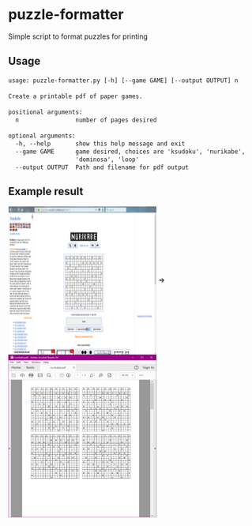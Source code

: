 # puzzle-formatter
Simple script to format puzzles for printing


## Usage

```
usage: puzzle-formatter.py [-h] [--game GAME] [--output OUTPUT] n

Create a printable pdf of paper games.

positional arguments:
  n                number of pages desired

optional arguments:
  -h, --help       show this help message and exit
  --game GAME      game desired, choices are 'ksudoku', 'nurikabe',
                   'dominosa', 'loop'
  --output OUTPUT  Path and filename for pdf output
 ```

## Example result
<img src="before.png" width=300 height=300 style="vertical-align:middle" /> => <img src="after.png" width=300 height=330 style="vertical-align:middle" />
